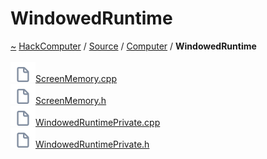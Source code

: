 <a id="windowedruntime"></a>
<h1>WindowedRuntime</h1>
<a id="dir_527dece33baca601de1a6d32fca252e0"></a>
<a href="https://github.com/CharlesCarley/HackComputer#~">~</a>
<a href="index.md#index">HackComputer</a>
<span class="inline-text">/</span>
<a href="dir_74389ed8173ad57b461b9d623a1f3867.md#source">Source</a>
<span class="inline-text">/</span>
<a href="dir_4479486663a4778529d11e13439f4fef.md#source-computer">Computer</a>
<span class="inline-text">/</span>
<span class="bold-text"><b>WindowedRuntime</b></span>
<br/>
<br/>
<span class="icon-list-item"><a href="https://github.com/CharlesCarley/HackComputer/blob/master/Source/Computer/WindowedRuntime/ScreenMemory.cpp#L1" class="icon-list-item"><img src="../images/file.svg" class="icon-list-item"/><span class="icon-list-item">ScreenMemory.cpp</span>
</a>
</span>
<br/>
<span class="icon-list-item"><a href="https://github.com/CharlesCarley/HackComputer/blob/master/Source/Computer/WindowedRuntime/ScreenMemory.h#L1" class="icon-list-item"><img src="../images/file.svg" class="icon-list-item"/><span class="icon-list-item">ScreenMemory.h</span>
</a>
</span>
<br/>
<span class="icon-list-item"><a href="https://github.com/CharlesCarley/HackComputer/blob/master/Source/Computer/WindowedRuntime/WindowedRuntimePrivate.cpp#L1" class="icon-list-item"><img src="../images/file.svg" class="icon-list-item"/><span class="icon-list-item">WindowedRuntimePrivate.cpp</span>
</a>
</span>
<br/>
<span class="icon-list-item"><a href="https://github.com/CharlesCarley/HackComputer/blob/master/Source/Computer/WindowedRuntime/WindowedRuntimePrivate.h#L1" class="icon-list-item"><img src="../images/file.svg" class="icon-list-item"/><span class="icon-list-item">WindowedRuntimePrivate.h</span>
</a>
</span>
<br/>
</div>
</div>
</body>
</html>
